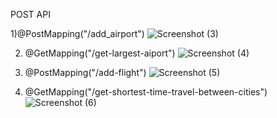 POST API


1)@PostMapping("/add_airport")
![Screenshot (3)](https://github.com/acciojob/easy-trip-chand1997/assets/95063529/9ae5713e-c7de-4cf2-9ac7-eccf13c4ed59)


2)  @GetMapping("/get-largest-aiport")
![Screenshot (4)](https://github.com/acciojob/easy-trip-chand1997/assets/95063529/c794064d-740d-40f3-a4f5-63de5f268c47)


3) @PostMapping("/add-flight")
![Screenshot (5)](https://github.com/acciojob/easy-trip-chand1997/assets/95063529/2f6be9c5-f5bd-4df6-827b-1af3bb2d896b)


4) @GetMapping("/get-shortest-time-travel-between-cities")
![Screenshot (6)](https://github.com/acciojob/easy-trip-chand1997/assets/95063529/b25eca8c-e8be-486f-a81d-6d1ba8edc70a)





